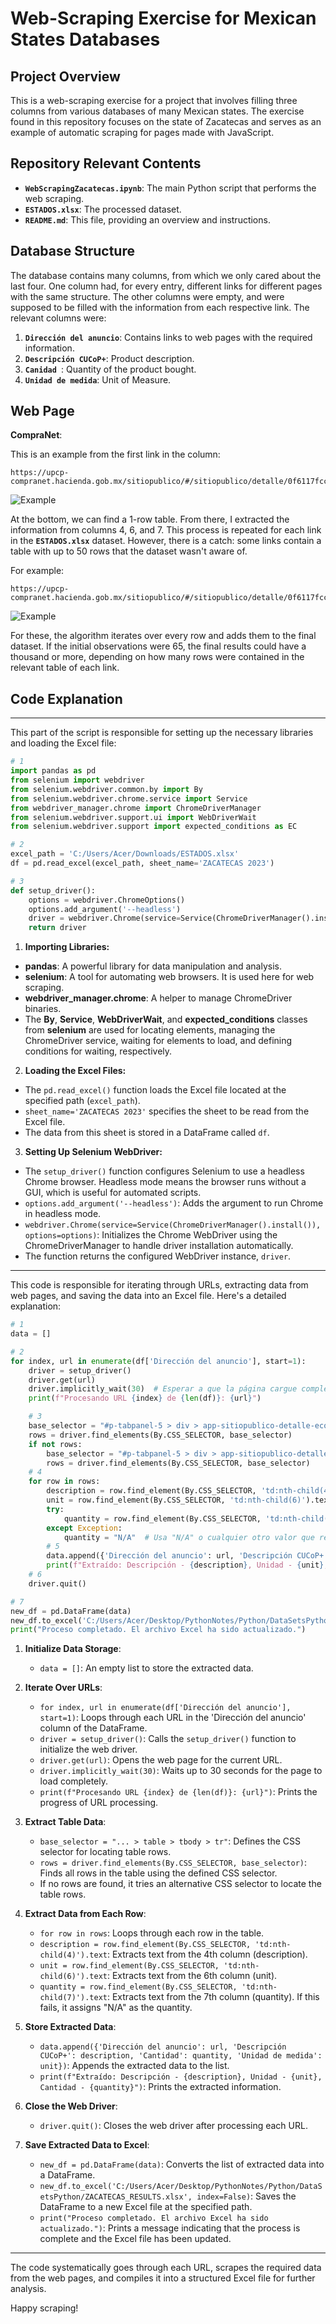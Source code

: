 # Web-Scraping Exercise for Mexican States Databases

## Project Overview

This is a web-scraping exercise for a project that involves filling three columns from various databases of many Mexican states. The exercise found in this repository focuses on the state of Zacatecas and serves as an example of automatic scraping for pages made with JavaScript.

## Repository Relevant Contents

- **`WebScrapingZacatecas.ipynb`**: The main Python script that performs the web scraping.
- **`ESTADOS.xlsx`**: The processed dataset.
- **`README.md`**: This file, providing an overview and instructions.

## Database Structure

The database contains many columns, from which we only cared about the last four. One column had, for every entry, different links for different pages with the same structure. The other columns were empty, and were supposed to be filled with the information from each respective link. The relevant columns were:

1. **`Dirección del anuncio`**: Contains links to web pages with the required information.
2. **`Descripción CUCoP+`**: Product description.
3. **`Canidad `**: Quantity of the product bought.
4. **`Unidad de medida`**: Unit of Measure.

## Web Page

**CompraNet**: 

This is an example from the first link in the column:
    
    https://upcp-compranet.hacienda.gob.mx/sitiopublico/#/sitiopublico/detalle/0f6117fcc2bd4c15b9ccf4b5c69fef30/procedimiento

![Example](WebScrapping/webscrp1.png)

At the bottom, we can find a 1-row table. From there, I extracted the information from columns 4, 6, and 7. This process is repeated for each link in the **`ESTADOS.xlsx`** dataset. However, there is a catch: some links contain a table with up to 50 rows that the dataset wasn't aware of.

For example:
    
    https://upcp-compranet.hacienda.gob.mx/sitiopublico/#/sitiopublico/detalle/0f6117fcc2bd4c15b9ccf4b5c69fef30/procedimiento

![Example](WebScrapping/webscrp2.png)

For these, the algorithm iterates over every row and adds them to the final dataset. If the initial observations were 65, the final results could have a thousand or more, depending on how many rows were contained in the relevant table of each link.

## Code Explanation

---
This part of the script is responsible for setting up the necessary libraries and loading the Excel file:

```python
# 1
import pandas as pd
from selenium import webdriver
from selenium.webdriver.common.by import By
from selenium.webdriver.chrome.service import Service
from webdriver_manager.chrome import ChromeDriverManager
from selenium.webdriver.support.ui import WebDriverWait
from selenium.webdriver.support import expected_conditions as EC

# 2
excel_path = 'C:/Users/Acer/Downloads/ESTADOS.xlsx'
df = pd.read_excel(excel_path, sheet_name='ZACATECAS 2023')

# 3
def setup_driver():
    options = webdriver.ChromeOptions()
    options.add_argument('--headless')
    driver = webdriver.Chrome(service=Service(ChromeDriverManager().install()), options=options)
    return driver
```
1. **Importing Libraries:**

- **pandas**: A powerful library for data manipulation and analysis.
- **selenium**: A tool for automating web browsers. It is used here for web scraping.
- **webdriver_manager.chrome**: A helper to manage ChromeDriver binaries.
- The **By**, **Service**, **WebDriverWait**, and **expected_conditions** classes from **selenium** are used for locating elements, managing the ChromeDriver service, waiting for elements to load, and defining conditions for waiting, respectively.

2. **Loading the Excel Files:**

- The `pd.read_excel()` function loads the Excel file located at the specified path (`excel_path`).
- `sheet_name='ZACATECAS 2023'` specifies the sheet to be read from the Excel file.
- The data from this sheet is stored in a DataFrame called `df`.

3. **Setting Up Selenium WebDriver:**

- The `setup_driver()` function configures Selenium to use a headless Chrome browser. Headless mode means the browser runs without a GUI, which is useful for automated scripts.
- `options.add_argument('--headless')`: Adds the argument to run Chrome in headless mode.
- `webdriver.Chrome(service=Service(ChromeDriverManager().install()), options=options)`: Initializes the Chrome WebDriver using the ChromeDriverManager to handle driver installation automatically.
- The function returns the configured WebDriver instance, `driver`.



---

This code is responsible for iterating through URLs, extracting data from web pages, and saving the data into an Excel file. Here's a detailed explanation:

```python
# 1
data = []

# 2
for index, url in enumerate(df['Dirección del anuncio'], start=1):
    driver = setup_driver()
    driver.get(url)
    driver.implicitly_wait(30)  # Esperar a que la página cargue completamente
    print(f"Procesando URL {index} de {len(df)}: {url}")

    # 3
    base_selector = "#p-tabpanel-5 > div > app-sitiopublico-detalle-economicos-pc > div > div > app-sitiopublico-detalle-economicos-list > div.p-col-12.p-sm-12.p-md-12.p-lg-12.ng-star-inserted > p-table > div > div > div > div.p-datatable-scrollable-body.ng-star-inserted > table > tbody > tr"
    rows = driver.find_elements(By.CSS_SELECTOR, base_selector)
    if not rows:
        base_selector = "#p-tabpanel-5 > div > app-sitiopublico-detalle-economicos-pc > div > div > app-sitiopublico-detalle-economicos-list > div.p-col-12.p-sm-12.p-md-12.p-lg-12.ng-star-inserted > p-table > div > div > table > tbody > tr"
        rows = driver.find_elements(By.CSS_SELECTOR, base_selector)
    # 4
    for row in rows:
        description = row.find_element(By.CSS_SELECTOR, 'td:nth-child(4)').text
        unit = row.find_element(By.CSS_SELECTOR, 'td:nth-child(6)').text
        try:
            quantity = row.find_element(By.CSS_SELECTOR, 'td:nth-child(7)').text
        except Exception:
            quantity = "N/A"  # Usa "N/A" o cualquier otro valor que represente un dato no disponible
        # 5
        data.append({'Dirección del anuncio': url, 'Descripción CUCoP+': description, 'Cantidad': quantity, 'Unidad de medida': unit})
        print(f"Extraído: Descripción - {description}, Unidad - {unit}, Cantidad - {quantity}")
    # 6
    driver.quit()

# 7
new_df = pd.DataFrame(data)
new_df.to_excel('C:/Users/Acer/Desktop/PythonNotes/Python/DataSetsPython/ZACATECAS_RESULTS.xlsx', index=False)
print("Proceso completado. El archivo Excel ha sido actualizado.")
```

1. **Initialize Data Storage**:
   - `data = []`: An empty list to store the extracted data.

2. **Iterate Over URLs**:
   - `for index, url in enumerate(df['Dirección del anuncio'], start=1)`: Loops through each URL in the 'Dirección del anuncio' column of the DataFrame.
   - `driver = setup_driver()`: Calls the `setup_driver()` function to initialize the web driver.
   - `driver.get(url)`: Opens the web page for the current URL.
   - `driver.implicitly_wait(30)`: Waits up to 30 seconds for the page to load completely.
   - `print(f"Procesando URL {index} de {len(df)}: {url}")`: Prints the progress of URL processing.

3. **Extract Table Data**:
   - `base_selector = "... > table > tbody > tr"`: Defines the CSS selector for locating table rows.
   - `rows = driver.find_elements(By.CSS_SELECTOR, base_selector)`: Finds all rows in the table using the defined CSS selector.
   - If no rows are found, it tries an alternative CSS selector to locate the table rows.

4. **Extract Data from Each Row**:
   - `for row in rows`: Loops through each row in the table.
   - `description = row.find_element(By.CSS_SELECTOR, 'td:nth-child(4)').text`: Extracts text from the 4th column (description).
   - `unit = row.find_element(By.CSS_SELECTOR, 'td:nth-child(6)').text`: Extracts text from the 6th column (unit).
   - `quantity = row.find_element(By.CSS_SELECTOR, 'td:nth-child(7)').text`: Extracts text from the 7th column (quantity). If this fails, it assigns "N/A" as the quantity.

5. **Store Extracted Data**:
   - `data.append({'Dirección del anuncio': url, 'Descripción CUCoP+': description, 'Cantidad': quantity, 'Unidad de medida': unit})`: Appends the extracted data to the list.
   - `print(f"Extraído: Descripción - {description}, Unidad - {unit}, Cantidad - {quantity}")`: Prints the extracted information.

6. **Close the Web Driver**:
   - `driver.quit()`: Closes the web driver after processing each URL.



7. **Save Extracted Data to Excel**:
   - `new_df = pd.DataFrame(data)`: Converts the list of extracted data into a DataFrame.
   - `new_df.to_excel('C:/Users/Acer/Desktop/PythonNotes/Python/DataSetsPython/ZACATECAS_RESULTS.xlsx', index=False)`: Saves the DataFrame to a new Excel file at the specified path.
   - `print("Proceso completado. El archivo Excel ha sido actualizado.")`: Prints a message indicating that the process is complete and the Excel file has been updated.


---

The code systematically goes through each URL, scrapes the required data from the web pages, and compiles it into a structured Excel file for further analysis.

Happy scraping!
